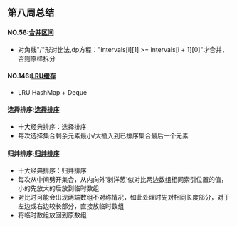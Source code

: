 ## 第八周总结
#### NO.56:[合并区间](https://github.com/JasonWu2008/algorithm011-class01/tree/master/Week_08/src)
* 对角线"/"形对比法,dp方程："intervals[i][1] >= intervals[i + 1][0]"才合并，否则原样拆分

#### NO.146:[LRU缓存](https://github.com/JasonWu2008/algorithm011-class01/tree/master/Week_08/src)
* LRU HashMap + Deque

#### 选择排序:[选择排序](https://github.com/JasonWu2008/algorithm011-class01/tree/master/Week_08/src)
* 十大经典排序：选择排序
* 每次选择集合剩余元素最小/大插入到已排序集合最后一个元素

#### 归并排序:[归并排序](https://github.com/JasonWu2008/algorithm011-class01/tree/master/Week_08/src)
* 十大经典排序：归并排序
* 每次从中间劈开集合，从内向外'剥洋葱'似对比两边数组相同索引位置的值，小的先放大的后放到临时数组
* 对比时可能会出现两端数组不对称情况，如此处理时先对相同长度部分，对于左边或右边较长部分，直接放临时数组
* 将临时数组放回到原数组